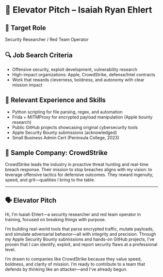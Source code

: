 # 🚀 Elevator Pitch – Isaiah Ryan Ehlert

## 🎯 Target Role
Security Researcher / Red Team Operator

## 🔍 Job Search Criteria
- Offensive security, exploit development, vulnerability research  
- High-impact organizations: Apple, CrowdStrike, defense/Intel contracts  
- Work that rewards cleverness, boldness, and autonomy with clear mission impact  

## 🧠 Relevant Experience and Skills
- Python scripting for file parsing, regex, and automation  
- Frida + MITMProxy for encrypted payload manipulation (Apple bounty research)  
- Public GitHub projects showcasing original cybersecurity tools  
- Apple Security Bounty submissions (acknowledged)  
- Small Business Admin Cert (Peninsula College, 2023)  

## 🏢 Sample Company: CrowdStrike
CrowdStrike leads the industry in proactive threat hunting and real-time breach response. Their mission to stop breaches aligns with my vision: to leverage offensive tactics for defensive outcomes. They reward ingenuity, speed, and grit—qualities I bring to the table.

---

## 🗣️ Elevator Pitch

Hi, I’m Isaiah Ehlert—a security researcher and red team operator in training, focused on breaking things with purpose.

I’m building real-world tools that parse encrypted traffic, mutate payloads, and simulate adversarial behavior—all with integrity and precision. Through my Apple Security Bounty submissions and hands-on GitHub projects, I’ve proven that I can identify, exploit, and report security flaws at a professional level.

I’m drawn to companies like CrowdStrike because they value speed, boldness, and clarity of mission. I’m ready to contribute to a team that defends by thinking like an attacker—and I’ve already begun.